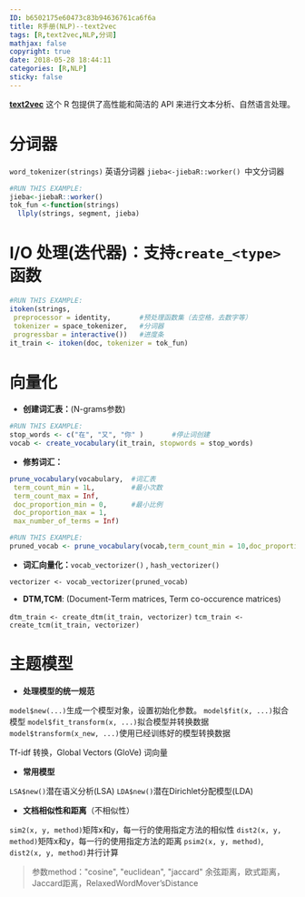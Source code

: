 ```yaml
---
ID: b6502175e60473c83b94636761ca6f6a
title: R手册(NLP)--text2vec
tags: [R,text2vec,NLP,分词]
mathjax: false
copyright: true
date: 2018-05-28 18:44:11
categories: [R,NLP]
sticky: false
---
```

[**text2vec**][t2v] 这个 R 包提供了高性能和简洁的 API 来进行文本分析、自然语言处理。

[t2v]: https://cndocr.github.io/text2vec-doc-cn/index.html

<!-- more -->

# 分词器

`word_tokenizer(strings)` 英语分词器
`jieba<-jiebaR::worker() `中文分词器

```r
#RUN THIS EXAMPLE:
jieba<-jiebaR::worker()
tok_fun <-function(strings) 
  llply(strings, segment, jieba)
```

# I/O 处理(迭代器)：支持`create_<type>`函数

```r
#RUN THIS EXAMPLE:
itoken(strings, 
 preprocessor = identity,       #预处理函数集（去空格，去数字等）
 tokenizer = space_tokenizer,   #分词器
 progressbar = interactive())   #进度条
it_train <- itoken(doc, tokenizer = tok_fun)
```

# 向量化

- **创建词汇表：**(N-grams参数)

```r
#RUN THIS EXAMPLE:
stop_words <- c("在", "又", "你" )       #停止词创建
vocab <- create_vocabulary(it_train, stopwords = stop_words)
```

- **修剪词汇：**

```r
prune_vocabulary(vocabulary,  #词汇表
 term_count_min = 1L,         #最小次数
 term_count_max = Inf, 
 doc_proportion_min = 0,      #最小比例
 doc_proportion_max = 1,
 max_number_of_terms = Inf)
```

```r
#RUN THIS EXAMPLE:
pruned_vocab <- prune_vocabulary(vocab,term_count_min = 10,doc_proportion_max = 0.5,doc_proportion_min = 0.001)
```

- **词汇向量化：**`vocab_vectorizer()` , `hash_vectorizer()`

`vectorizer <- vocab_vectorizer(pruned_vocab)`

- **DTM,TCM**: (Document-Term matrices, Term co-occurence matrices)

`dtm_train <- create_dtm(it_train, vectorizer)`
`tcm_train <- create_tcm(it_train, vectorizer)`

# 主题模型

- **处理模型的统一规范**

`model$new(...)`生成一个模型对象，设置初始化参数。
`model$fit(x, ...)`拟合模型
`model$fit_transform(x, ...)`拟合模型并转换数据
`model$transform(x_new, ...)`使用已经训练好的模型转换数据

Tf-idf 转换，Global Vectors (GloVe) 词向量

- **常用模型**

`LSA$new()`潜在语义分析(LSA)
`LDA$new()`潜在Dirichlet分配模型(LDA)

- **文档相似性和距离**（不相似性）

`sim2(x, y, method)`矩阵x和y，每一行的使用指定方法的相似性
`dist2(x, y, method)`矩阵x和y，每一行的使用指定方法的距离
`psim2(x, y, method)`,  `dist2(x, y, method)`并行计算

> 参数method："cosine", "euclidean", "jaccard"
> 余弦距离，欧式距离，Jaccard距离，RelaxedWordMover’sDistance

